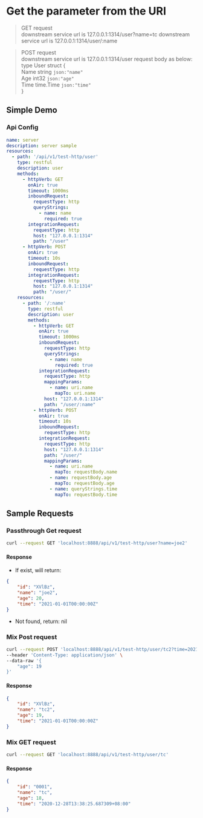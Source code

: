 # Get the parameter from the URI

> GET request \
> downstream service url is 127.0.0.1:1314/user?name=tc
> downstream service url is 127.0.0.1:1314/user/:name

> POST request \
> downstream service url is 127.0.0.1:1314/user
> request body as below: \
> type User struct { \
	Name string    `json:"name"` \
	Age  int32     `json:"age"`\
	Time time.Time `json:"time"`\
}

## Simple Demo

### Api Config

```yaml
name: server
description: server sample
resources:
  - path: '/api/v1/test-http/user'
    type: restful
    description: user
    methods:
      - httpVerb: GET
        onAir: true
        timeout: 1000ms
        inboundRequest:
          requestType: http
          queryStrings:
            - name: name
              required: true
        integrationRequest:
          requestType: http
          host: "127.0.0.1:1314"
          path: "/user"
      - httpVerb: POST
        onAir: true
        timeout: 10s
        inboundRequest:
          requestType: http
        integrationRequest:
          requestType: http
          host: "127.0.0.1:1314"
          path: "/user/"
    resources:
      - path: '/:name'
        type: restful
        description: user
        methods:
          - httpVerb: GET
            onAir: true
            timeout: 1000ms
            inboundRequest:
              requestType: http
              queryStrings:
                - name: name
                  required: true
            integrationRequest:
              requestType: http
              mappingParams:
                - name: uri.name
                  mapTo: uri.name
              host: "127.0.0.1:1314"
              path: "/user/:name"
          - httpVerb: POST
            onAir: true
            timeout: 10s
            inboundRequest:
              requestType: http
            integrationRequest:
              requestType: http
              host: "127.0.0.1:1314"
              path: "/user/"
              mappingParams:
                - name: uri.name
                  mapTo: requestBody.name
                - name: requestBody.age
                  mapTo: requestBody.age
                - name: queryStrings.time
                  mapTo: requestBody.time
```
## Sample Requests
### Passthrough Get request
```bash
curl --request GET 'localhost:8888/api/v1/test-http/user?name=joe2'
```

#### Response

- If exist, will return:

```json
{
    "id": "XVlBz",
    "name": "joe2",
    "age": 20,
    "time": "2021-01-01T00:00:00Z"
}
```

- Not found, return: nil

### Mix Post request
```bash
curl --request POST 'localhost:8888/api/v1/test-http/user/tc2?time=2021-01-01T00:00:00Z' \
--header 'Content-Type: application/json' \
--data-raw '{
    "age": 19
}'
```

#### Response
```json
{
    "id": "XVlBz",
    "name": "tc2",
    "age": 19,
    "time": "2021-01-01T00:00:00Z"
}
```
### Mix GET request
```bash
curl --request GET 'localhost:8888/api/v1/test-http/user/tc'
```

#### Response
```json
{
    "id": "0001",
    "name": "tc",
    "age": 18,
    "time": "2020-12-28T13:38:25.687309+08:00"
}
```


